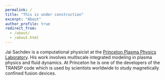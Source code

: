 ```yaml
---
permalink: /
title: "This is under construction"
excerpt: "About"
author_profile: true
redirect_from: 
  - /about/
  - /about.html
---
```


Jai Sachdev is a computational physicist at the [Princeton Plasma Physics Laboratory](https://pppl.gov). His work involves multiscale integrated modeling in plasma physics and fluid dynamics. At Princeton he is one of the developers of the TRANSP code which is used by scientists worldwide to study magnetically confined fusion devices.
